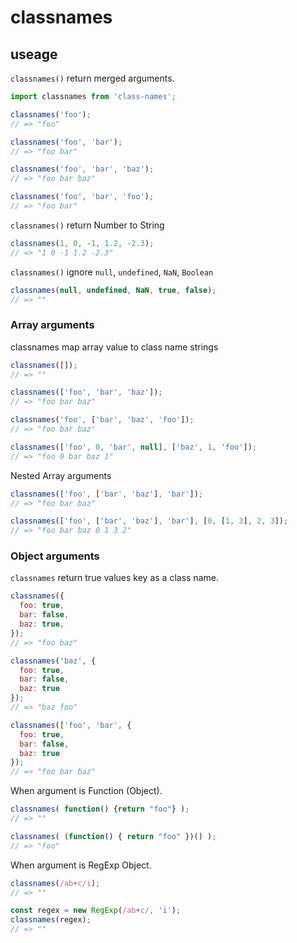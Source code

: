 # classnames

## useage

`classnames()` return merged arguments.

```js
import classnames from 'class-names';

classnames('foo');
// => "foo"

classnames('foo', 'bar');
// => "foo bar"

classnames('foo', 'bar', 'baz');
// => "foo bar baz"

classnames('foo', 'bar', 'foo');
// => "foo bar"
```

`classnames()` return Number to String
```js
classnames(1, 0, -1, 1.2, -2.3);
// => "1 0 -1 1.2 -2.3"
```

`classnames()` ignore `null`, `undefined`, `NaN`, `Boolean`
```js
classnames(null, undefined, NaN, true, false);
// => ""
```

### Array arguments

classnames map array value to class name strings
```js
classnames([]);
// => ""

classnames(['foo', 'bar', 'baz']);
// => "foo bar baz"

classnames('foo', ['bar', 'baz', 'foo']);
// => "foo bar baz"

classnames(['foo', 0, 'bar', null], ['baz', 1, 'foo']);
// => "foo 0 bar baz 1"
```

Nested Array arguments
```js
classnames(['foo', ['bar', 'baz'], 'bar']);
// => "foo bar baz"

classnames(['foo', ['bar', 'baz'], 'bar'], [0, [1, 3], 2, 3]);
// => "foo bar baz 0 1 3 2"
```

### Object arguments

`classnames` return true values key as a class name.
```js
classnames({
  foo: true,
  bar: false,
  baz: true,
});
// => "foo baz"

classnames('baz', {
  foo: true,
  bar: false,
  baz: true
});
// => "baz foo"

classnames(['foo', 'bar', {
  foo: true,
  bar: false,
  baz: true
});
// => "foo bar baz"
```

When argument is Function (Object).
```js
classnames( function() {return "foo"} );
// => ""

classnames( (function() { return "foo" })() );
// => "foo"
```

When argument is RegExp Object.
```js
classnames(/ab+c/i);
// => ""

const regex = new RegExp(/ab+c/, 'i');
classnames(regex);
// => ""
```
